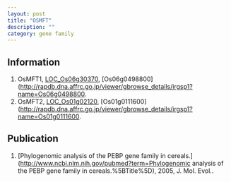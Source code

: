 ```yaml
---
layout: post
title: "OSMFT"
description: ""
category: gene family
---
```


## Information
1. OsMFT1, [LOC_Os06g30370](http://rice.plantbiology.msu.edu/cgi-bin/ORF_infopage.cgi?orf=LOC_Os06g30370), [Os06g0498800](http://rapdb.dna.affrc.go.jp/viewer/gbrowse_details/irgsp1?name=Os06g0498800.
2. OsMFT2, [LOC_Os01g02120](http://rice.plantbiology.msu.edu/cgi-bin/ORF_infopage.cgi?orf=LOC_Os01g02120), [Os01g0111600](http://rapdb.dna.affrc.go.jp/viewer/gbrowse_details/irgsp1?name=Os01g0111600.

## Publication
1. [Phylogenomic analysis of the PEBP gene family in cereals.](http://www.ncbi.nlm.nih.gov/pubmed?term=Phylogenomic analysis of the PEBP gene family in cereals.%5BTitle%5D), 2005, J. Mol. Evol..


